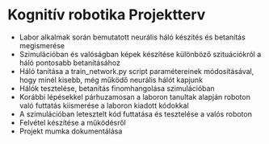 # Kognitív robotika Projektterv

- Labor alkalmak során bemutatott neurális háló készítés és betanítás megismerése
- Szimulációban és valóságban képek készítése különböző szituációkról a háló pontosabb betanításához
- Háló tanítása a train_network.py script paramétereinek módosításával, hogy minél kisebb, még működő neurális hálót kapjunk
- Hálók tesztelése, betanítás finomhangolása szimulációban
- Korábbi lépésekkel párhuzamosan a laboron tanultak alapján roboton való futtatás kiismerése a laboron kiadott kódokkal
- A szimulációban letesztelt kód futtatása és tesztelése a valós roboton
- Felvétel készítése a működésről
- Projekt mumka dokumentálása
